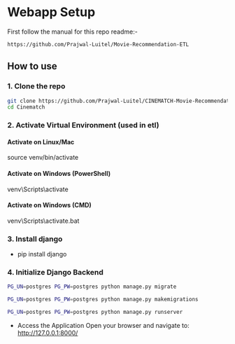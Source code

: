 # Webapp Setup

First follow the manual for this repo readme:-
```sh
https://github.com/Prajwal-Luitel/Movie-Recommendation-ETL
```

## How to use

### 1. Clone the repo

```sh
git clone https://github.com/Prajwal-Luitel/CINEMATCH-Movie-Recommendation-Webapp Cinematch
cd Cinematch
```
### 2. Activate Virtual Environment (used in etl)

#### Activate on Linux/Mac
source venv/bin/activate

#### Activate on Windows (PowerShell)
venv\Scripts\activate

#### Activate on Windows (CMD)
venv\Scripts\activate.bat

### 3. Install django

- pip install django

### 4. Initialize Django Backend
```sh
PG_UN=postgres PG_PW=postgres python manage.py migrate

PG_UN=postgres PG_PW=postgres python manage.py makemigrations

PG_UN=postgres PG_PW=postgres python manage.py runserver
```

- Access the Application
Open your browser and navigate to:
http://127.0.0.1:8000/